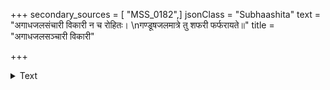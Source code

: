 +++
secondary_sources = [ "MSS_0182",]
jsonClass = "Subhaashita"
text = "अगाधजलसंचारी विकारी न च रोहितः।  \nगण्डूषजलमात्रे तु शफरी फर्फरायते॥"
title = "अगाधजलसञ्चारी विकारी"

+++

<details><summary>Text</summary>

अगाधजलसंचारी विकारी न च रोहितः।  
गण्डूषजलमात्रे तु शफरी फर्फरायते॥
</details>
